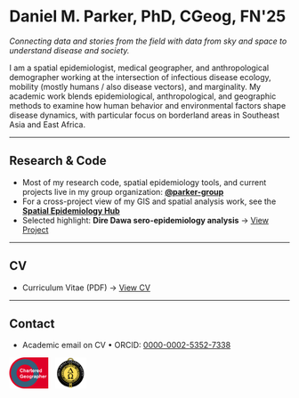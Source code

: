 # Daniel M. Parker, PhD, CGeog, FN'25

*Connecting data and stories from the field with data from sky and space to understand disease and society.*

I am a spatial epidemiologist, medical geographer, and anthropological demographer working at the intersection of infectious disease ecology, mobility (mostly humans / also disease vectors), and marginality. My academic work blends epidemiological, anthropological, and geographic methods to examine how human behavior and environmental factors shape disease dynamics, with particular focus on borderland areas in Southeast Asia and East Africa.

---

## Research & Code

- Most of my research code, spatial epidemiology tools, and current projects live in my group organization: **[@parker-group](https://github.com/parker-group)**  
- For a cross-project view of my GIS and spatial analysis work, see the **[Spatial Epidemiology Hub](https://github.com/DMParker1/spatial-epidemiology-hub)**  
- Selected highlight: **Dire Dawa sero-epidemiology analysis** → [View Project](https://github.com/parker-group/DireDawa_Seroepi)

---

## CV
- Curriculum Vitae (PDF) → [View CV](https://github.com/parker-group/parker-group.github.io/blob/main/docs/ParkerCV.pdf)

---

## Contact
- Academic email on CV • ORCID: [0000-0002-5352-7338](https://orcid.org/0000-0002-5352-7338)

<p>
  <img src="assets/cg_badge.png" alt="Chartered Geographer badge" height="56" style="vertical-align:middle;margin-right:8px;">
  <img src="assets/delta_omega_badge.png" alt="Delta Omega badge" height="56" style="vertical-align:middle;">
</p>
